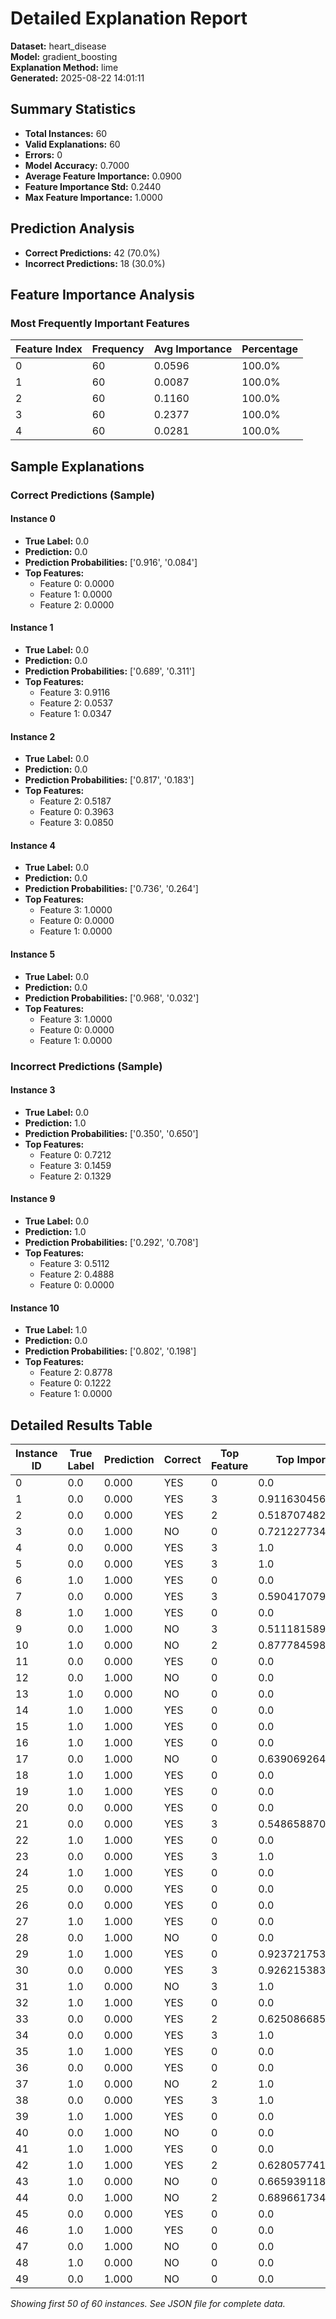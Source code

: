 # Detailed Explanation Report

**Dataset:** heart_disease  
**Model:** gradient_boosting  
**Explanation Method:** lime  
**Generated:** 2025-08-22 14:01:11  

## Summary Statistics

- **Total Instances:** 60
- **Valid Explanations:** 60
- **Errors:** 0
- **Model Accuracy:** 0.7000
- **Average Feature Importance:** 0.0900
- **Feature Importance Std:** 0.2440
- **Max Feature Importance:** 1.0000

## Prediction Analysis

- **Correct Predictions:** 42 (70.0%)
- **Incorrect Predictions:** 18 (30.0%)

## Feature Importance Analysis

### Most Frequently Important Features

| Feature Index | Frequency | Avg Importance | Percentage |
|---------------|-----------|----------------|------------|
| 0 | 60 | 0.0596 | 100.0% |
| 1 | 60 | 0.0087 | 100.0% |
| 2 | 60 | 0.1160 | 100.0% |
| 3 | 60 | 0.2377 | 100.0% |
| 4 | 60 | 0.0281 | 100.0% |

## Sample Explanations

### Correct Predictions (Sample)

#### Instance 0

- **True Label:** 0.0
- **Prediction:** 0.0
- **Prediction Probabilities:** ['0.916', '0.084']
- **Top Features:**
  - Feature 0: 0.0000
  - Feature 1: 0.0000
  - Feature 2: 0.0000

#### Instance 1

- **True Label:** 0.0
- **Prediction:** 0.0
- **Prediction Probabilities:** ['0.689', '0.311']
- **Top Features:**
  - Feature 3: 0.9116
  - Feature 2: 0.0537
  - Feature 1: 0.0347

#### Instance 2

- **True Label:** 0.0
- **Prediction:** 0.0
- **Prediction Probabilities:** ['0.817', '0.183']
- **Top Features:**
  - Feature 2: 0.5187
  - Feature 0: 0.3963
  - Feature 3: 0.0850

#### Instance 4

- **True Label:** 0.0
- **Prediction:** 0.0
- **Prediction Probabilities:** ['0.736', '0.264']
- **Top Features:**
  - Feature 3: 1.0000
  - Feature 0: 0.0000
  - Feature 1: 0.0000

#### Instance 5

- **True Label:** 0.0
- **Prediction:** 0.0
- **Prediction Probabilities:** ['0.968', '0.032']
- **Top Features:**
  - Feature 3: 1.0000
  - Feature 0: 0.0000
  - Feature 1: 0.0000

### Incorrect Predictions (Sample)

#### Instance 3

- **True Label:** 0.0
- **Prediction:** 1.0
- **Prediction Probabilities:** ['0.350', '0.650']
- **Top Features:**
  - Feature 0: 0.7212
  - Feature 3: 0.1459
  - Feature 2: 0.1329

#### Instance 9

- **True Label:** 0.0
- **Prediction:** 1.0
- **Prediction Probabilities:** ['0.292', '0.708']
- **Top Features:**
  - Feature 3: 0.5112
  - Feature 2: 0.4888
  - Feature 0: 0.0000

#### Instance 10

- **True Label:** 1.0
- **Prediction:** 0.0
- **Prediction Probabilities:** ['0.802', '0.198']
- **Top Features:**
  - Feature 2: 0.8778
  - Feature 0: 0.1222
  - Feature 1: 0.0000

## Detailed Results Table

| Instance ID | True Label | Prediction | Correct | Top Feature | Top Importance |
|-------------|------------|------------|---------|-------------|----------------|
| 0 | 0.0 | 0.000 | YES | 0 | 0.0 |
| 1 | 0.0 | 0.000 | YES | 3 | 0.9116304562306236 |
| 2 | 0.0 | 0.000 | YES | 2 | 0.5187074829931972 |
| 3 | 0.0 | 1.000 | NO | 0 | 0.7212277343208069 |
| 4 | 0.0 | 0.000 | YES | 3 | 1.0 |
| 5 | 0.0 | 0.000 | YES | 3 | 1.0 |
| 6 | 1.0 | 1.000 | YES | 0 | 0.0 |
| 7 | 0.0 | 0.000 | YES | 3 | 0.5904170790803919 |
| 8 | 1.0 | 1.000 | YES | 0 | 0.0 |
| 9 | 0.0 | 1.000 | NO | 3 | 0.5111815897214785 |
| 10 | 1.0 | 0.000 | NO | 2 | 0.8777845982112554 |
| 11 | 0.0 | 0.000 | YES | 0 | 0.0 |
| 12 | 0.0 | 1.000 | NO | 0 | 0.0 |
| 13 | 1.0 | 0.000 | NO | 0 | 0.0 |
| 14 | 1.0 | 1.000 | YES | 0 | 0.0 |
| 15 | 1.0 | 1.000 | YES | 0 | 0.0 |
| 16 | 1.0 | 1.000 | YES | 0 | 0.0 |
| 17 | 0.0 | 1.000 | NO | 0 | 0.639069264069265 |
| 18 | 1.0 | 1.000 | YES | 0 | 0.0 |
| 19 | 1.0 | 1.000 | YES | 0 | 0.0 |
| 20 | 0.0 | 0.000 | YES | 0 | 0.0 |
| 21 | 0.0 | 0.000 | YES | 3 | 0.5486588707295488 |
| 22 | 1.0 | 1.000 | YES | 0 | 0.0 |
| 23 | 0.0 | 0.000 | YES | 3 | 1.0 |
| 24 | 1.0 | 1.000 | YES | 0 | 0.0 |
| 25 | 0.0 | 0.000 | YES | 0 | 0.0 |
| 26 | 0.0 | 0.000 | YES | 0 | 0.0 |
| 27 | 1.0 | 1.000 | YES | 0 | 0.0 |
| 28 | 0.0 | 1.000 | NO | 0 | 0.0 |
| 29 | 1.0 | 1.000 | YES | 0 | 0.9237217536186609 |
| 30 | 0.0 | 0.000 | YES | 3 | 0.9262153835164652 |
| 31 | 1.0 | 0.000 | NO | 3 | 1.0 |
| 32 | 1.0 | 1.000 | YES | 0 | 0.0 |
| 33 | 0.0 | 0.000 | YES | 2 | 0.6250866854066219 |
| 34 | 0.0 | 0.000 | YES | 3 | 1.0 |
| 35 | 1.0 | 1.000 | YES | 0 | 0.0 |
| 36 | 0.0 | 0.000 | YES | 0 | 0.0 |
| 37 | 1.0 | 0.000 | NO | 2 | 1.0 |
| 38 | 0.0 | 0.000 | YES | 3 | 1.0 |
| 39 | 1.0 | 1.000 | YES | 0 | 0.0 |
| 40 | 0.0 | 1.000 | NO | 0 | 0.0 |
| 41 | 1.0 | 1.000 | YES | 0 | 0.0 |
| 42 | 1.0 | 1.000 | YES | 2 | 0.6280577418998645 |
| 43 | 1.0 | 0.000 | NO | 0 | 0.6659391181059539 |
| 44 | 0.0 | 1.000 | NO | 2 | 0.6896617346364255 |
| 45 | 0.0 | 0.000 | YES | 0 | 0.0 |
| 46 | 1.0 | 1.000 | YES | 0 | 0.0 |
| 47 | 0.0 | 1.000 | NO | 0 | 0.0 |
| 48 | 1.0 | 0.000 | NO | 0 | 0.0 |
| 49 | 0.0 | 1.000 | NO | 0 | 0.0 |

*Showing first 50 of 60 instances. See JSON file for complete data.*
